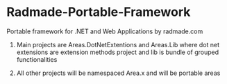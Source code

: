 Radmade-Portable-Framework
==========================

Portable framework for .NET and Web Applications by radmade.com

1. Main projects are Areas.DotNetExtentions and Areas.Lib
where dot net extensions are extension methods project
and lib is bundle of grouped functionalities

2. All other projects will be namespaced Area.x and will be portable areas
  